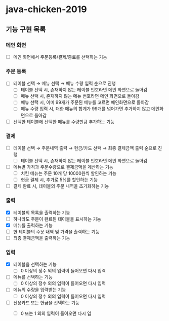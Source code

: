 # java-chicken-2019

## 기능 구현 목록
### 메인 화면
- [ ] 메인 화면에서 주문등록/결제/종료를 선택하는 기능
### 주문 등록
- [ ] 테이블 선택 &rarr; 메뉴 선택 &rarr; 메뉴 수량 입력 순으로 진행
    - [ ] 테이블 선택 시, 존재하지 않는 테이블 번호라면 메인 화면으로 돌아감
    - [ ] 메뉴 선택 시, 존재하지 않는 메뉴 번호라면 메인 화면으로 돌아감
    - [ ] 메뉴 선택 시, 이미 99개가 주문된 메뉴를 고르면 메인화면으로 돌아감
    - [ ] 메뉴 수량 입력 시, 더한 메뉴의 합계가 99개를 넘어가면 추가하지 않고 메인화면으로 돌아감
- [ ] 선택한 테이블에 선택한 메뉴를 수량만큼 추가하는 기능
### 결제
- [ ] 테이블 선택 &rarr; 주문내역 출력 &rarr; 현금/카드 선택 &rarr; 최종 결제금액 출력 순으로 진행
    - [ ] 테이블 선택 시, 존재하지 않는 테이블 번호라면 메인 화면으로 돌아감
- [ ] 메뉴별 가격과 주문수량으로 결제금액을 계산하는 기능
    - [ ] 치킨 메뉴는 주문 10개 당 10000원씩 할인하는 기능
    - [ ] 현금 결제 시, 추가로 5%를 할인하는 기능
- [ ] 결제 완료 시, 테이블의 주문 내역을 초기화하는 기능
### 출력
- [x] 테이블의 목록을 출력하는 기능
- [ ] 하나라도 주문이 완료된 테이블을 표시하는 기능
- [x] 메뉴를 출력하는 기능
- [ ] 한 테이블의 주문 내역 및 가격을 출력하는 기능
- [ ] 최종 결제금액을 출력하는 기능
### 입력
- [x] 테이블을 선택하는 기능
    - [ ] 0 이상의 정수 외의 입력이 들어오면 다시 입력
- [ ] 메뉴를 선택하는 기능
    - [ ] 0 이상의 정수 외의 입력이 들어오면 다시 입력
- [ ] 메뉴의 수량을 입력받는 기능
    - [ ] 0 이상의 정수 외의 입력이 들어오면 다시 입력
- [ ] 신용카드 또는 현금을 선택하는 기능
    - [ ] 0 또는 1 외의 입력이 들어오면 다시 입

